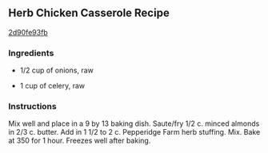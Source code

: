 ## Herb Chicken Casserole Recipe

[2d90fe93fb](http://cookeatshare.com/recipes/herb-chicken-casserole-33791)

### Ingredients

 - 1/2 cup of onions, raw

 - 1 cup of celery, raw

### Instructions

Mix well and place in a 9 by 13 baking dish. Saute/fry 1/2 c. minced almonds in 2/3 c. butter. Add in 1 1/2 to 2 c. Pepperidge Farm herb stuffing. Mix. Bake at 350 for 1 hour. Freezes well after baking.